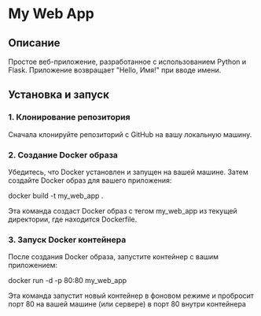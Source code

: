# My Web App

## Описание

Простое веб-приложение, разработанное с использованием Python и Flask. Приложение возвращает "Hello, Имя!" при вводе имени.

## Установка и запуск

### 1. Клонирование репозитория

Сначала клонируйте репозиторий с GitHub на вашу локальную машину.

### 2. Создание Docker образа
Убедитесь, что Docker установлен и запущен на вашей машине. Затем создайте Docker образ для вашего приложения:

docker build -t my_web_app .

Эта команда создаст Docker образ с тегом my_web_app из текущей директории, где находится Dockerfile.

### 3. Запуск Docker контейнера
После создания Docker образа, запустите контейнер с вашим приложением:

docker run -d -p 80:80 my_web_app

Эта команда запустит новый контейнер в фоновом режиме и пробросит порт 80 на вашей машине (или сервере) в порт 80 внутри контейнера

